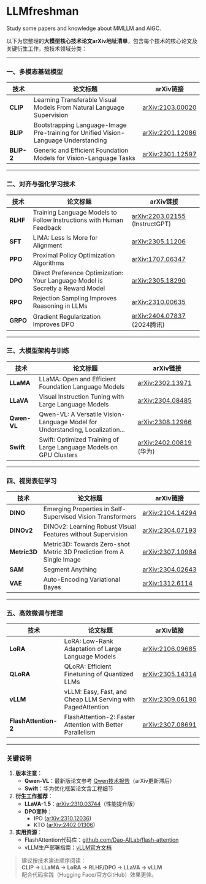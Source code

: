 # LLMfreshman
Study some papers and knowledge about MMLLM and AIGC.

以下为您整理的**大模型核心技术论文arXiv地址清单**，包含每个技术的核心论文及关键衍生工作，按技术领域分类：

---

### **一、多模态基础模型**
| 技术       | 论文标题                                                                 | arXiv链接                                                                 |
|------------|--------------------------------------------------------------------------|---------------------------------------------------------------------------|
| **CLIP**   | Learning Transferable Visual Models From Natural Language Supervision    | [arXiv:2103.00020](https://arxiv.org/abs/2103.00020)                      |
| **BLIP**   | Bootstrapping Language-Image Pre-training for Unified Vision-Language Understanding | [arXiv:2201.12086](https://arxiv.org/abs/2201.12086)                |
| **BLIP-2** | Generic and Efficient Foundation Models for Vision-Language Tasks        | [arXiv:2301.12597](https://arxiv.org/abs/2301.12597)                      |

---

### **二、对齐与强化学习技术**
| 技术        | 论文标题                                                                 | arXiv链接                                                                 |
|-------------|--------------------------------------------------------------------------|---------------------------------------------------------------------------|
| **RLHF**    | Training Language Models to Follow Instructions with Human Feedback     | [arXiv:2203.02155](https://arxiv.org/abs/2203.02155) (InstructGPT)       |
| **SFT**     | LIMA: Less Is More for Alignment                                         | [arXiv:2305.11206](https://arxiv.org/abs/2305.11206)                      |
| **PPO**     | Proximal Policy Optimization Algorithms                                 | [arXiv:1707.06347](https://arxiv.org/abs/1707.06347)                      |
| **DPO**     | Direct Preference Optimization: Your Language Model is Secretly a Reward Model | [arXiv:2305.18290](https://arxiv.org/abs/2305.18290)                |
| **RPO**     | Rejection Sampling Improves Reasoning in LLMs                            | [arXiv:2310.00635](https://arxiv.org/abs/2310.00635)                      |
| **GRPO**    | Gradient Regularization Improves DPO                                     | [arXiv:2404.07837](https://arxiv.org/abs/2404.07837) (2024腾讯)          |

---

### **三、大模型架构与训练**
| 技术         | 论文标题                                                                 | arXiv链接                                                                 |
|--------------|--------------------------------------------------------------------------|---------------------------------------------------------------------------|
| **LLaMA**    | LLaMA: Open and Efficient Foundation Language Models                     | [arXiv:2302.13971](https://arxiv.org/abs/2302.13971)                      |
| **LLaVA**    | Visual Instruction Tuning with Large Language Models                     | [arXiv:2304.08485](https://arxiv.org/abs/2304.08485)                      |
| **Qwen-VL**  | Qwen-VL: A Versatile Vision-Language Model for Understanding, Localization... | [arXiv:2308.12966](https://arxiv.org/abs/2308.12966)                |
| **Swift**    | Swift: Optimized Training of Large Language Models on GPU Clusters       | [arXiv:2402.00819](https://arxiv.org/abs/2402.00819) (华为)               |

---

### **四、视觉表征学习**
| 技术         | 论文标题                                                                 | arXiv链接                                                                 |
|--------------|--------------------------------------------------------------------------|---------------------------------------------------------------------------|
| **DINO**     | Emerging Properties in Self-Supervised Vision Transformers              | [arXiv:2104.14294](https://arxiv.org/abs/2104.14294)                      |
| **DINOv2**   | DINOv2: Learning Robust Visual Features without Supervision             | [arXiv:2304.07193](https://arxiv.org/abs/2304.07193)                      |
| **Metric3D** | Metric3D: Towards Zero-shot Metric 3D Prediction from A Single Image    | [arXiv:2307.10984](https://arxiv.org/abs/2307.10984)                      |
| **SAM**      | Segment Anything                                                         | [arXiv:2304.02643](https://arxiv.org/abs/2304.02643)                      |
| **VAE**      | Auto-Encoding Variational Bayes                                          | [arXiv:1312.6114](https://arxiv.org/abs/1312.6114)                        |

---

### **五、高效微调与推理**
| 技术           | 论文标题                                                                 | arXiv链接                                                                 |
|----------------|--------------------------------------------------------------------------|---------------------------------------------------------------------------|
| **LoRA**       | LoRA: Low-Rank Adaptation of Large Language Models                       | [arXiv:2106.09685](https://arxiv.org/abs/2106.09685)                      |
| **QLoRA**      | QLoRA: Efficient Finetuning of Quantized LLMs                            | [arXiv:2305.14314](https://arxiv.org/abs/2305.14314)                      |
| **vLLM**       | vLLM: Easy, Fast, and Cheap LLM Serving with PagedAttention              | [arXiv:2309.06180](https://arxiv.org/abs/2309.06180)                      |
| **FlashAttention-2** | FlashAttention-2: Faster Attention with Better Parallelism            | [arXiv:2307.08691](https://arxiv.org/abs/2307.08691)                      |

---

### **关键说明**
1. **版本注意**：
   - **Qwen-VL**：最新版论文参考 [Qwen技术报告](https://qwenlm.github.io/zh/tech_memo/)（arXiv更新滞后）
   - **Swift**：华为优化框架论文含工程细节
2. **衍生工作推荐**：
   - **LLaVA-1.5**：[arXiv:2310.03744](https://arxiv.org/abs/2310.03744)（性能提升版）
   - **DPO变种**：
     - IPO ([arXiv:2310.12036](https://arxiv.org/abs/2310.12036))
     - KTO ([arXiv:2402.01306](https://arxiv.org/abs/2402.01306))
3. **实用资源**：
   - FlashAttention代码库：[github.com/Dao-AILab/flash-attention](https://github.com/Dao-AILab/flash-attention)
   - vLLM生产部署指南：[vLLM官方文档](https://vllm.readthedocs.io/)

> 建议按技术演进顺序阅读：  
> **CLIP → LLaMA → LoRA → RLHF/DPO → LLaVA → vLLM**  
> 配合代码实践（Hugging Face/官方GitHub）效果更佳。
